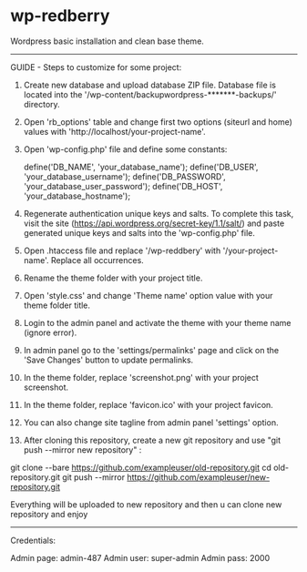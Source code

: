 # wp-redberry

Wordpress basic installation and clean base theme.

------------------------------------------------------------------------------------------

GUIDE - Steps to customize for some project:

1. Create new database and upload database ZIP file. Database file is located
   into the '/wp-content/backupwordpress-*******-backups/' directory.

2. Open 'rb_options' table and change first two options (siteurl and home)
   values with 'http://localhost/your-project-name'.

3. Open 'wp-config.php' file and define some constants:

   define('DB_NAME', 'your_database_name');
   define('DB_USER', 'your_database_username');
   define('DB_PASSWORD', 'your_database_user_password');
   define('DB_HOST', 'your_database_hostname');

4. Regenerate authentication unique keys and salts. To complete this task,
   visit the site (https://api.wordpress.org/secret-key/1.1/salt/) and
   paste generated unique keys and salts into the 'wp-config.php' file.

5. Open .htaccess file and replace '/wp-reddbery' with '/your-project-name'.
   Replace all occurrences.

6. Rename the theme folder with your project title.

7. Open 'style.css' and change 'Theme name' option value with your theme folder
   title.

8. Login to the admin panel and activate the theme with your theme name (ignore error).

9. In admin panel go to the 'settings/permalinks' page and click on the 'Save Changes' button to update
   permalinks.

10. In the theme folder, replace 'screenshot.png' with your project screenshot.

11. In the theme folder, replace 'favicon.ico' with your project favicon.

12. You can also change site tagline from admin panel 'settings' option.

13. After cloning this repository, create a new git repository and use "git push --mirror new repository" :

   git clone --bare https://github.com/exampleuser/old-repository.git
   cd old-repository.git
   git push --mirror https://github.com/exampleuser/new-repository.git
   
   Everything will be uploaded to new repository and then u can clone new repository and enjoy 
   

------------------------------------------------------------------------------------------

Credentials:

Admin page: admin-487
Admin user: super-admin
Admin pass: 2000
